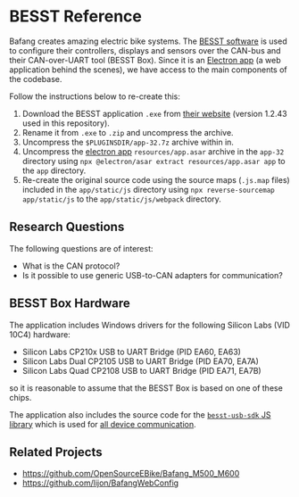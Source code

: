 # BESST Reference

Bafang creates amazing electric bike systems. The [BESST software](https://bafang-e.com/en/oem-area/service/besst/) is used to configure their controllers, displays and sensors over the CAN-bus and their CAN-over-UART tool (BESST Box). Since it is an [Electron app](https://www.electronjs.org) (a web application behind the scenes), we have access to the main components of the codebase.

Follow the instructions below to re-create this:

1. Download the BESST application `.exe` from [their website](https://bafang-e.com/en/oem-area/service/besst/) (version 1.2.43 used in this repository).
2. Rename it from `.exe` to `.zip` and uncompress the archive.
3. Uncompress the `$PLUGINSDIR/app-32.7z` archive within in.
4. Uncompress the [electron app](https://www.electronjs.org) `resources/app.asar` archive in the `app-32` directory using `npx @electron/asar extract resources/app.asar app` to the `app` directory.
5. Re-create the original source code using the source maps (`.js.map` files) included in the `app/static/js` directory using `npx reverse-sourcemap app/static/js` to the `app/static/js/webpack` directory.

## Research Questions

The following questions are of interest:

- What is the CAN protocol?
- Is it possible to use generic USB-to-CAN adapters for communication?

## BESST Box Hardware

The application includes Windows drivers for the following Silicon Labs (VID 10C4) hardware:

- Silicon Labs CP210x USB to UART Bridge (PID EA60, EA63)
- Silicon Labs Dual CP2105 USB to UART Bridge (PID EA70, EA7A)
- Silicon Labs Quad CP2108 USB to UART Bridge (PID EA71, EA7B)

so it is reasonable to assume that the BESST Box is based on one of these chips.

The application also includes the source code for the [`besst-usb-sdk` JS library](https://github.com/kasparsd/besst-reference/tree/a392951eaa5adae99c5ecc07896ed83c8c04d280/app/static/js/webpack/node_modules/besst-usb-sdk/src) which is used for [all device communication](https://github.com/kasparsd/besst-reference/blob/a392951eaa5adae99c5ecc07896ed83c8c04d280/app/static/js/webpack/device/conn.js#L5). 

## Related Projects

- https://github.com/OpenSourceEBike/Bafang_M500_M600
- https://github.com/lijon/BafangWebConfig
